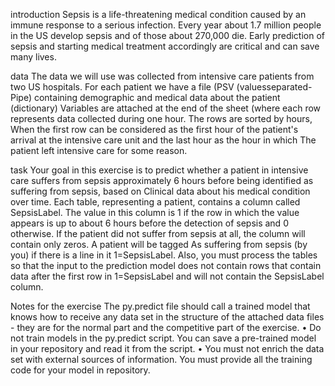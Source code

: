 introduction
Sepsis is a life-threatening medical condition caused by an immune response to a serious infection.
Every year about 1.7 million people in the US develop sepsis and of those about 270,000 die.
Early prediction of sepsis and starting medical treatment accordingly are critical and can save many lives.

data
The data we will use was collected from intensive care patients from two US hospitals.
For each patient we have a file (PSV (values ​​separated-Pipe) containing demographic and medical data about the patient (dictionary)
Variables are attached at the end of the sheet (where each row represents data collected during one hour. The rows are sorted by hours,
When the first row can be considered as the first hour of the patient's arrival at the intensive care unit and the last hour as the hour in which
The patient left intensive care for some reason.

task
Your goal in this exercise is to predict whether a patient in intensive care suffers from sepsis approximately 6 hours before being identified as suffering from sepsis, based on
Clinical data about his medical condition over time.
Each table, representing a patient, contains a column called SepsisLabel. The value in this column is 1 if the row in which the value appears is up to about 6
hours before the detection of sepsis and 0 otherwise.
If the patient did not suffer from sepsis at all, the column will contain only zeros. A patient will be tagged
As suffering from sepsis (by you) if there is a line in it 1=SepsisLabel.
Also, you must process the tables so that the input to the prediction model does not contain rows that contain data after the first row in
1=SepsisLabel and will not contain the SepsisLabel column.

Notes for the exercise
The py.predict file should call a trained model that knows how to receive any data set in the structure of the attached data files - they are
for the normal part and the competitive part of the exercise.
• Do not train models in the py.predict script. You can save a pre-trained model in your repository and read it from
the script.
• You must not enrich the data set with external sources of information. You must provide all the training code for your model in
repository.
